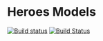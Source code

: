 # Heroes Models
[![Build status](https://ci.appveyor.com/api/projects/status/7v5y2y5b8doo16bu?svg=true)](https://ci.appveyor.com/project/koliva8245/heroes-models)
[![Build Status](https://travis-ci.org/koliva8245/Heroes.Models.svg?branch=master)](https://travis-ci.org/koliva8245/Heroes.Models)
